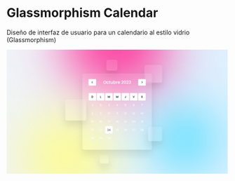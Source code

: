 # Glassmorphism Calendar
Diseño de interfaz de usuario para un calendario al estilo vidrio (Glassmorphism)

![](https://github.com/JDavidex/Glassmorphism-Calendar/blob/main/Glassmorphism-Calendar.png)
